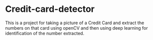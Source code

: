# Credit-card-detector
This is a project for taking a picture of a Credit Card and extract the numbers on that card using openCV and then using deep learning for identification of the number extracted.
